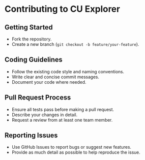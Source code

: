 # Contributing to CU Explorer

## Getting Started
- Fork the repository.
- Create a new branch (`git checkout -b feature/your-feature`).

## Coding Guidelines
- Follow the existing code style and naming conventions.
- Write clear and concise commit messages.
- Document your code where needed.

## Pull Request Process
- Ensure all tests pass before making a pull request.
- Describe your changes in detail.
- Request a review from at least one team member.

## Reporting Issues
- Use GitHub Issues to report bugs or suggest new features.
- Provide as much detail as possible to help reproduce the issue.
